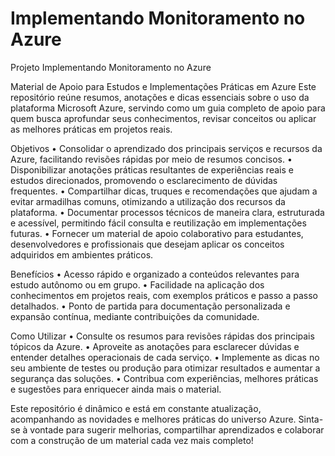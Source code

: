 #  Implementando Monitoramento no Azure
Projeto Implementando Monitoramento no Azure

Material de Apoio para Estudos e Implementações Práticas em Azure
Este repositório reúne resumos, anotações e dicas essenciais sobre o uso da plataforma Microsoft Azure, servindo como um guia completo de apoio para quem busca aprofundar seus conhecimentos, revisar conceitos ou aplicar as melhores práticas em projetos reais.

Objetivos
•	Consolidar o aprendizado dos principais serviços e recursos da Azure, facilitando revisões rápidas por meio de resumos concisos.
•	Disponibilizar anotações práticas resultantes de experiências reais e estudos direcionados, promovendo o esclarecimento de dúvidas frequentes.
•	Compartilhar dicas, truques e recomendações que ajudam a evitar armadilhas comuns, otimizando a utilização dos recursos da plataforma.
•	Documentar processos técnicos de maneira clara, estruturada e acessível, permitindo fácil consulta e reutilização em implementações futuras.
•	Fornecer um material de apoio colaborativo para estudantes, desenvolvedores e profissionais que desejam aplicar os conceitos adquiridos em ambientes práticos.

Benefícios
•	Acesso rápido e organizado a conteúdos relevantes para estudo autônomo ou em grupo.
•	Facilidade na aplicação dos conhecimentos em projetos reais, com exemplos práticos e passo a passo detalhados.
•	Ponto de partida para documentação personalizada e expansão contínua, mediante contribuições da comunidade.

Como Utilizar
•	Consulte os resumos para revisões rápidas dos principais tópicos da Azure.
•	Aproveite as anotações para esclarecer dúvidas e entender detalhes operacionais de cada serviço.
•	Implemente as dicas no seu ambiente de testes ou produção para otimizar resultados e aumentar a segurança das soluções.
•	Contribua com experiências, melhores práticas e sugestões para enriquecer ainda mais o material.

Este repositório é dinâmico e está em constante atualização, acompanhando as novidades e melhores práticas do universo Azure. 
Sinta-se à vontade para sugerir melhorias, compartilhar aprendizados e colaborar com a construção de um material cada vez mais completo!

